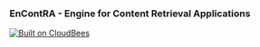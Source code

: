 ### EnContRA - Engine for Content Retrieval Applications

[![Built on CloudBees](http://cloudbees.prod.acquia-sites.com/sites/default/files/styles/large/public/Button-Built-on-CB-1.png?itok=3Tnkun-C)](https://encontra.ci.cloudbees.com/)


